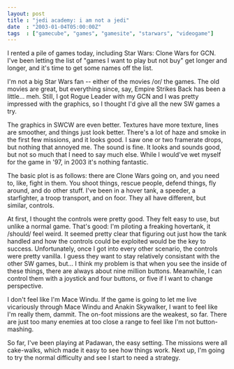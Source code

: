 ```yaml
---
layout: post
title : "jedi academy: i am not a jedi"
date  : "2003-01-04T05:00:00Z"
tags  : ["gamecube", "games", "gamesite", "starwars", "videogame"]
---
```

I rented a pile of games today, including Star Wars: Clone Wars for GCN.  I've been letting the list of "games I want to play but not buy" get longer and longer, and it's time to get some names off the list.

I'm not a big Star Wars fan -- either of the movies /or/ the games.  The old movies are great, but everything since, say, Empire Strikes Back has been a little... meh.  Still, I got Rogue Leader with my GCN and I was pretty impressed with the graphics, so I thought I'd give all the new SW games a try.

The graphics in SWCW are even better.  Textures have more texture, lines are smoother, and things just look better.  There's a lot of haze and smoke in the first few missions, and it looks good.  I saw one or two framerate drops, but nothing that annoyed me.  The sound is fine.  It looks and sounds good, but not so much that I need to say much else.  While I would've wet myself for the game in '97, in 2003 it's nothing fantastic.

The basic plot is as follows: there are Clone Wars going on, and you need to, like, fight in them.  You shoot things, rescue people, defend things, fly around, and do other stuff.  I've been in a hover tank, a speeder, a starfighter, a troop transport, and on foor.  They all have different, but similar, controls.

At first, I thought the controls were pretty good.  They felt easy to use, but unlike a normal game.  That's good: I'm piloting a freaking hovertank, it /should/ feel weird.  It seemed pretty clear that figuring out just how the tank handled and how the controls could be exploited would be the key to success.  Unfortunately, once I got into every other scenario, the controls were pretty vanilla.  I guess they want to stay relatively consistant with the other SW games, but... I think my problem is that when you see the inside of these things, there are always about nine million buttons.  Meanwhile, I can control them with a joystick and four buttons, or five if I want to change perspective.

I don't feel like I'm Mace Windu.  If the game is going to let me live vicariously through Mace Windu and Anakin Skywalker, I want to feel like I'm really them, dammit.  The on-foot missions are the weakest, so far.  There are just too many enemies at too close a range to feel like I'm not button-mashing.

So far, I've been playing at Padawan, the easy setting.  The missions were all cake-walks, which made it easy to see how things work.  Next up, I'm going to try the normal difficulty and see I start to need a strategy.

